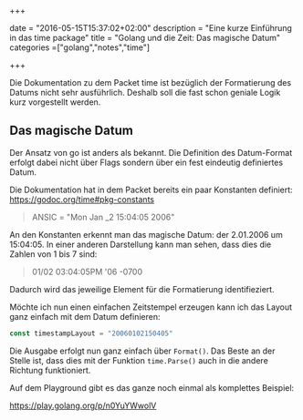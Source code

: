 +++

date = "2016-05-15T15:37:02+02:00"
description = "Eine kurze Einführung in das time package"
title = "Golang und die Zeit: Das magische Datum"
categories =["golang","notes","time"]

+++

Die Dokumentation zu dem Packet time ist bezüglich der Formatierung des Datums nicht sehr ausführlich. Deshalb soll die fast schon geniale Logik kurz vorgestellt werden.

## Das magische Datum

Der Ansatz von go ist anders als bekannt. Die Definition des Datum-Format erfolgt dabei nicht über Flags sondern über ein fest eindeutig definiertes Datum.

Die Dokumentation hat in dem Packet bereits ein paar Konstanten definiert: https://godoc.org/time#pkg-constants

> ANSIC       = "Mon Jan _2 15:04:05 2006"

An den Konstanten erkennt man das magische Datum: der 2.01.2006 um 15:04:05. In einer anderen Darstellung kann man sehen, dass dies die Zahlen von 1 bis 7 sind:

> 01/02 03:04:05PM '06 -0700

Dadurch wird das jeweilige Element für die Formatierung identifieziert.

Möchte ich nun einen einfachen Zeitstempel erzeugen kann ich das Layout ganz einfach mit dem Datum definieren:

``` go
const timestampLayout = "20060102150405"
```

Die Ausgabe erfolgt nun ganz einfach über `Format()`. Das Beste an der Stelle ist, dass dies mit der Funktion `time.Parse()`  auch in die andere Richtung funktioniert.

Auf dem Playground gibt es das ganze noch einmal als komplettes Beispiel:

https://play.golang.org/p/n0YuYWwolV



